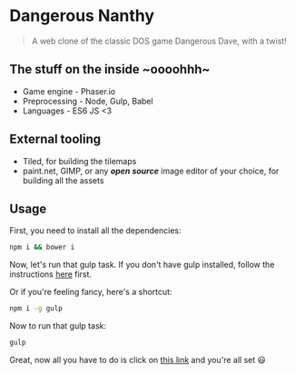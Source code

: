 # Dangerous Nanthy
>A web clone of the classic DOS game Dangerous Dave, with a twist!

## The stuff on the inside ~oooohhh~
* Game engine - Phaser.io
* Preprocessing - Node, Gulp, Babel
* Languages - ES6 JS <3

## External tooling
* Tiled, for building the tilemaps
* paint.net, GIMP, or any ***open source*** image editor of your choice, for building all the assets

## Usage

First, you need to install all the dependencies:

```sh
npm i && bower i
```


Now, let's run that gulp task. If you don't have gulp installed, follow the instructions [here](https://github.com/gulpjs/gulp/blob/master/docs/getting-started.md) first.

Or if you're feeling fancy, here's a shortcut:

```sh
npm i -g gulp
```

Now to run that gulp task:

```sh
gulp
```

Great, now all you have to do is click on [this link](http://localhost:5000/package) and you're all set :smiley:
